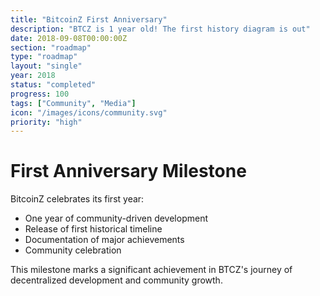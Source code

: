 ```yaml
---
title: "BitcoinZ First Anniversary"
description: "BTCZ is 1 year old! The first history diagram is out"
date: 2018-09-08T00:00:00Z
section: "roadmap"
type: "roadmap"
layout: "single"
year: 2018
status: "completed"
progress: 100
tags: ["Community", "Media"]
icon: "/images/icons/community.svg"
priority: "high"
---
```


# First Anniversary Milestone

BitcoinZ celebrates its first year:
- One year of community-driven development
- Release of first historical timeline
- Documentation of major achievements
- Community celebration

This milestone marks a significant achievement in BTCZ's journey of decentralized development and community growth.
